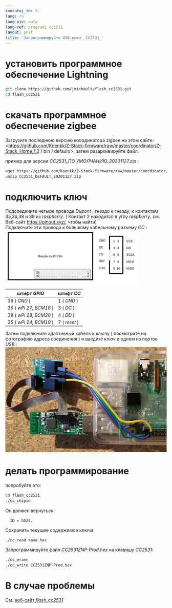 ```yaml
---
komentoj_id: 5.
lang: ru
lang-niv: auto
lang-ref: programi_cc2531
layout: post
title: 'Запрограммируйте USB-ключ _CC2531_'
---
```


# установить программное обеспечение Lightning

```bash
git clone https://github.com/jmichault/flash_cc2531.git
cd flash_cc2531
```
 
# скачать программное обеспечение zigbee
Загрузите последнюю версию координатора zigbee на этом сайте: <https://github.com/Koenkk/Z-Stack-firmware/raw/master/coordinator/Z-Stack_Home_1.2 / bin / default/>, затем разархивируйте файл.

пример для версии _CC2531_ПО УМОЛЧАНИЮ_20201127.zip_ :

```bash
wget https://github.com/Koenkk/Z-Stack-firmware/raw/master/coordinator/Z-Stack_Home_1.2/bin/default/CC2531_DEFAULT_20201127.zip
unzip CC2531_DEFAULT_20201127.zip
```

# подключить ключ

Подсоедините четыре провода _Dupont_ , гнездо к гнезду, к контактам 35,36,38 и 39 из _raspberry_. ( Контакт 2 находится в углу _raspberry_, см. Веб-сайт <https://pinout.xyz/>, чтобы найти)  
Подключите эти провода к большому кабельному разъему _CC_ :  
![](/public/raspberry-cc.png "dispozicio _raspberry_ kaj _CC_") 

| штифт _GPIO_          | штифт _CC_  |
| ---------------------- | ------------ | 
| 39 ( _GND_ )           | 1 ( _GND_ )  |	
| 36 ( _wPi 27, BCM16_ ) | 3 ( _DC_ )   | 
| 38 ( _wPi 28, BCM20_ ) | 4 ( _DD_ )   | 
| 35 ( _wPi 24, BCM19_ ) | 7 ( _reset_ )| 

Затем подключите адаптивный кабель к ключу  ( посмотрите на фотографию адреса соединения ) и введите ключ в одном из портов  _USB_ : 
 ![ ](/public/Raspberry-CC2531.jpg " _raspberry_ kaj _CC_")  


# делать программирование

попробуйте это:
```bash
cd flash_cc2531
./cc_chipid
```
Он должен вернуться:
```
  ID = b524.
```

Сохранить текущее содержимое ключа:
```bash
./cc_read save.hex
```

Запрограммируйте файл _CC2531ZNP-Prod.hex_ на клавишу _CC2531_:
```bash
./cc_erase
./cc_write CC2531ZNP-Prod.hex
```

# В случае проблемы
См. [ веб-сайт _flash_cc2531_](https://jmichault.github.io/flash_cc2531-dok/)
